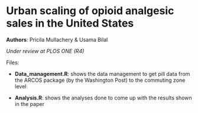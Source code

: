 # Urban scaling of opioid analgesic sales in the United States
**Authors**: Pricila Mullachery & Usama Bilal

*Under review at PLOS ONE (R4)*

Files:

* **Data_management.R**: shows the data management to get pill data from the ARCOS package (by the Washington Post) to the commuting zone level

* **Analysis.R**: shows the analyses done to come up with the results shown in the paper
